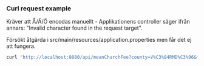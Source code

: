 ### Curl request example

Kräver att Å/Ä/Ö encodas manuellt - Applikationens controller säger ifrån annars: "Invalid character found in the request target". 

Försökt åtgärda i src/main/resources/application.properties men får det ej att fungera.

```bash
curl 'http://localhost:8080/api/meanChurchFee?county=V%C3%84RMD%C3%96&fromYear=2017&toYear=2023'

```

